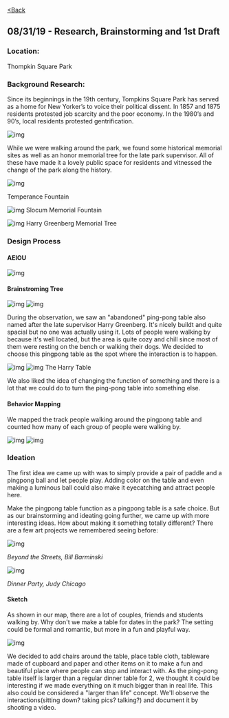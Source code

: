 [<Back](README.md)

## 08/31/19 - Research, Brainstorming and 1st Draft

### Location:
Thompkin Square Park
### Background Research:
Since its beginnings in the 19th century, Tompkins Square Park has served as a home for New Yorker’s to voice their political dissent. In 1857 and 1875 residents protested job scarcity and the poor economy. In the 1980’s and 90’s, local residents protested gentrification.

![img](img/protest.png)

While we were walking around the park, we found some historical memorial sites as well as an honor memorial tree for the late park supervisor. All of these have made it a lovely public space for residents and vitnessed the change of the park along the history.

![img](img/fountain.jpg)

Temperance Fountain

![img](img/memo.png)
Slocum Memorial Fountain

![img](img/tree.png)
Harry Greenberg Memorial Tree

### Design Process 
#### AEIOU
![img](img/aeiou.png)

#### Brainstroming Tree
![img](img/bs1.png)
![img](img/bs2.png)

During the observation, we saw an "abandoned" ping-pong table also named after the late supervisor Harry Greenberg. It's nicely buildt and quite spacial but no one was actually using it. Lots of people were walking by because it's well located, but the area is quite cozy and chill since most of them were resting on the bench or walking their dogs. We decided to choose this pingpong table as the spot where the interaction is to happen.

![img](img/table2.jpg)
![img](img/table1.jpg)
The Harry Table

We also liked the idea of changing the function of something and there is a lot that we could do to turn the ping-pong table into something else.

#### Behavior Mapping
We mapped the track people walking around the pingpong table and counted how many of each group of people were walking by.

![img](img/map1.jpeg)
![img](img/map2.jpeg)

### Ideation
The first idea we came up with was to simply provide a pair of paddle and a pingpong ball and let people play. Adding color on the table and even making a luminous ball could also make it eyecatching and attract people here. 

Make the pingpong table function as a pingpong table is a safe choice. But as our brainstorming and ideating going further, we came up with more interesting ideas. How about making it something totally different? There are a few art projects we remembered seeing before:

![img](img/cb.jpeg)

*Beyond the Streets, Bill Barminski*

![img](img/dt1.jpeg)

*Dinner Party, Judy Chicago*

#### Sketch
As shown in our map, there are a lot of couples, friends and students walking by. Why don't we make a table for dates in the park? The setting could be formal and romantic, but more in a fun and playful way. 

![img](img/draft.jpeg)

We decided to add chairs around the table, place table cloth, tableware made of cupboard and paper and other items on it to make a fun and beautiful place where people can stop and interact with. As the ping-pong table itself is larger than a regular dinner table for 2, we thought it could be interesting if we made everything on it much bigger than in real life. This also could be considered a "larger than life" concept. We'll observe the interactions(sitting down? taking pics? talking?) and document it by shooting a video. 
